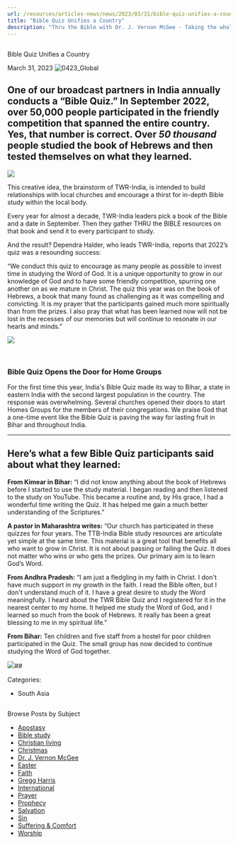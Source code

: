```yaml
---
url: /resources/articles-news/news/2023/03/31/bible-quiz-unifies-a-country
title: "Bible Quiz Unifies a Country"
description: "Thru the Bible with Dr. J. Vernon McGee - Taking the whole Word to the whole world"
---
```







## 
 Bible Quiz Unifies a Country


March 31, 2023
![](https://ttb.org/images/default-source/features-and-news/0423_globale8019b7a-bbcb-406e-8537-c8fc28f46fba.jpg?sfvrsn=93891816_1 "0423_Global")




## 

## One of our broadcast partners in India annually conducts a “Bible Quiz.” In September 2022, over 50,000 people participated in the friendly competition that spanned the entire country. Yes, that number is correct. Over *50 thousand* people studied the book of Hebrews and then tested themselves on what they learned.

![](/images/default-source/features-and-news/quiz-participants-22b8e9c24-b160-4643-a338-cb6bb4ad895b.jpg?sfvrsn=ab891816_1)

This creative idea, the brainstorm of TWR-India, is intended to build relationships with local churches and encourage a thirst for in-depth Bible study within the local body. 

Every year for almost a decade, TWR-India leaders pick a book of the Bible and a date in September. Then they gather THRU the BIBLE resources on that book and send it to every participant to study. 

And the result? Dependra Halder, who leads TWR-India, reports that 2022’s quiz was a resounding success: 

“We conduct this quiz to encourage as many people as possible to invest time in studying the Word of God. It is a unique opportunity to grow in our knowledge of God and to have some friendly competition, spurring one another on as we mature in Christ. The quiz this year was on the book of Hebrews, a book that many found as challenging as it was compelling and convicting. It is my prayer that the participants gained much more spiritually than from the prizes. I also pray that what has been learned now will not be lost in the recesses of our memories but will continue to resonate in our hearts and minds.”

![](/images/default-source/features-and-news/quiz-participants942b39c1-7332-4fe8-9d4d-6f49b29aa90a.jpg?sfvrsn=43891816_1)

 

### Bible Quiz Opens the Door for Home Groups

For the first time this year, India's Bible Quiz made its way to Bihar, a state in eastern India with the second largest population in the country. The response was overwhelming. Several churches opened their doors to start Homes Groups for the members of their congregations. We praise God that a one-time event like the Bible Quiz is paving the way for lasting fruit in Bihar and throughout India.



---

## Here’s what a few Bible Quiz participants said about what they learned:

**From Kimear in Bihar:** “I did not know anything about the book of Hebrews before I started to use the study material. I began reading and then listened to the study on YouTube. This became a routine and, by His grace, I had a wonderful time writing the Quiz. It has helped me gain a much better understanding of the Scriptures."

**A pastor in Maharashtra writes:** “Our church has participated in these quizzes for four years. The TTB-India Bible study resources are articulate yet simple at the same time. This material is a great tool that benefits all who want to grow in Christ. It is not about passing or failing the Quiz. It does not matter who wins or who gets the prizes. Our primary aim is to learn God’s Word. 

**From Andhra Pradesh:** “I am just a fledgling in my faith in Christ. I don't have much support in my growth in the faith. I read the Bible often, but I don't understand much of it. I have a great desire to study the Word meaningfully. I heard about the TWR Bible Quiz and I registered for it in the nearest center to my home. It helped me study the Word of God, and I learned so much from the book of Hebrews. It really has been a great blessing to me in my spiritual life."

**From Bihar:** Ten children and five staff from a hostel for poor children participated in the Quiz. The small group has now decided to continue studying the Word of God together.

![](/images/default-source/features-and-news/quiz-participants-3231366d7-39cf-4353-b36a-4aae5a1a5df9.jpg?sfvrsn=5b891816_1)## 



Categories: 


* South Asia









## 
 Browse Posts by Subject


* [Apostasy](/resources/articles-news/-in-tags/tags/Apostasy)
* [Bible study](/resources/articles-news/-in-tags/tags/Bible-study)
* [Christian living](/resources/articles-news/-in-tags/tags/Christian-living)
* [Christmas](/resources/articles-news/-in-tags/tags/Christmas)
* [Dr. J. Vernon McGee](/resources/articles-news/-in-tags/tags/Dr-J-Vernon-McGee)
* [Easter](/resources/articles-news/-in-tags/tags/easter)
* [Faith](/resources/articles-news/-in-tags/tags/Faith)
* [Gregg Harris](/resources/articles-news/-in-tags/tags/Gregg-Harris)
* [International](/resources/articles-news/-in-tags/tags/International)
* [Prayer](/resources/articles-news/-in-tags/tags/prayer)
* [Prophecy](/resources/articles-news/-in-tags/tags/Prophecy)
* [Salvation](/resources/articles-news/-in-tags/tags/Salvation)
* [Sin](/resources/articles-news/-in-tags/tags/sin)
* [Suffering & Comfort](/resources/articles-news/-in-tags/tags/Suffering-Comfort)
* [Worship](/resources/articles-news/-in-tags/tags/worship)






